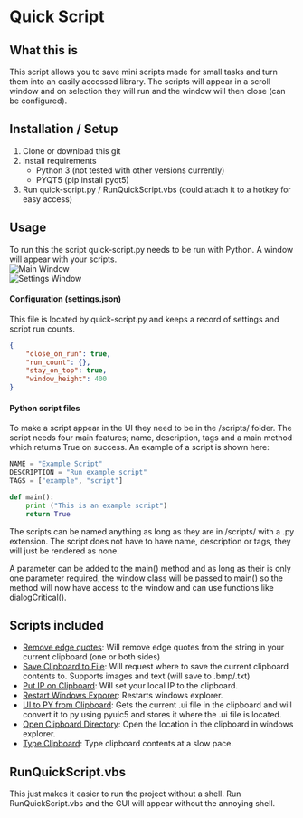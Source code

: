 # Quick Script

## What this is
This script allows you to save mini scripts made for small tasks and turn them into an easily accessed library. The scripts will appear in a scroll window and on selection they will run and the window will then close (can be configured).

## Installation / Setup
 1. Clone or download this git
 2. Install requirements
    - Python 3 (not tested with other versions currently)
    - PYQT5 (pip install pyqt5)
 4. Run quick-script.py / RunQuickScript.vbs (could attach it to a hotkey for easy access)

## Usage
To run this the script quick-script.py needs to be run with Python. A window will appear with your scripts. <br/>
![Main Window](http://i.imgur.com/1PGAOod.png "Main Window")<br/>
![Settings Window](http://i.imgur.com/p5ZHgn2.png "Settings Window")


#### Configuration (settings.json)
This file is located by quick-script.py and keeps a record of settings and script run counts.
```json
{
    "close_on_run": true,
    "run_count": {},
    "stay_on_top": true,
    "window_height": 400
}
```

#### Python script files
To make a script appear in the UI they need to be in the /scripts/ folder. The script needs four main features; name, description, tags and a main method which returns True on success. An example of a script is shown here:
```python
NAME = "Example Script"
DESCRIPTION = "Run example script"
TAGS = ["example", "script"]

def main():
    print ("This is an example script")
    return True
```
The scripts can be named anything as long as they are in /scripts/ with a .py extension. The script does not have to have name, description or tags, they will just be rendered as none.

A parameter can be added to the main() method and as long as their is only one parameter required, the window class will be passed to main() so the method will now have access to the window and can use functions like dialogCritical().

## Scripts included
 - [Remove edge quotes](scripts/remove_edge_quotes.py): Will remove edge quotes from the string in your current clipboard (one or both sides)
 - [Save Clipboard to File](scripts/save_clipboard_to_file.py): Will request where to save the current clipboard contents to. Supports images and text (will save to .bmp/.txt)
 - [Put IP on Clipboard](scripts/ip_to_clipboard.py): Will set your local IP to the clipboard.
 - [Restart Windows Exporer](scripts/restart_window_explorer.py): Restarts windows explorer.
 - [UI to PY from Clipboard](scripts/ui_to_py_from_clipboard.py): Gets the current .ui file in the clipboard and will convert it to py using pyuic5 and stores it where the .ui file is located.
 - [Open Clipboard Directory](scripts/open_clipboard_directory.py): Open the location in the clipboard in windows explorer.
 - [Type Clipboard](scripts/type_clipboard.py): Type clipboard contents at a slow pace.

## RunQuickScript.vbs
This just makes it easier to run the project without a shell. Run RunQuickScript.vbs and the GUI will appear without the annoying shell.
